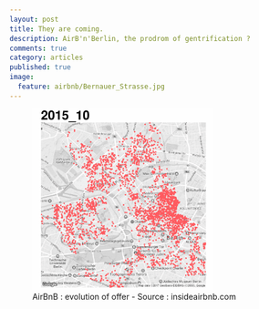 ```yaml
---
layout: post
title: They are coming.
description: AirB'n'Berlin, the prodrom of gentrification ?
comments: true
category: articles
published: true
image:
  feature: airbnb/Bernauer_Strasse.jpg
---
```





<figure>
	<img src="/images/airbnb/mitte_2015_2017.gif" style="width: 75%;">
	<figcaption>AirBnB : evolution of offer - Source : insideairbnb.com</figcaption>
</figure>

